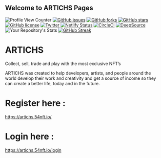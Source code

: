 ## Welcome to ARTICHS Pages

![Profile View Counter](https://komarev.com/ghpvc/?username=KOSASIH)
[![GitHub issues](https://img.shields.io/github/issues/KOSASIH/ARTICHS)](https://github.com/KOSASIH/ARTICHS/issues)
[![GitHub forks](https://img.shields.io/github/forks/KOSASIH/ARTICHS)](https://github.com/KOSASIH/ARTICHS/network)
[![GitHub stars](https://img.shields.io/github/stars/KOSASIH/ARTICHS)](https://github.com/KOSASIH/ARTICHS/stargazers)
[![GitHub license](https://img.shields.io/github/license/KOSASIH/ARTICHS)](https://github.com/KOSASIH/ARTICHS/blob/main/LICENSE)
[![Twitter](https://img.shields.io/twitter/url?style=social&url=https%3A%2F%2Fmobile.twitter.com%2FKosasihg88G)](https://twitter.com/intent/tweet?text=Wow:&url=https%3A%2F%2Fgithub.com%2FKOSASIH%2FARTICHS)
[![Netlify Status](https://api.netlify.com/api/v1/badges/64b4ce36-42e3-4ee9-98af-0eed47a1a080/deploy-status)](https://app.netlify.com/sites/artichs/deploys)
[![CircleCI](https://circleci.com/gh/KOSASIH/ARTICHS/tree/main.svg?style=svg)](https://circleci.com/gh/KOSASIH/ARTICHS/tree/main)
[![DeepSource](https://deepsource.io/gh/KOSASIH/ARTICHS.svg/?label=active+issues&show_trend=true&token=9oKCi1yk_NOdi3Jo7xZkh7JO)](https://deepsource.io/gh/KOSASIH/ARTICHS/?ref=repository-badge)
![Your Repository's Stats](https://github-readme-stats.vercel.app/api?username=KOSASIH&show_icons=true)
[![GitHub Streak](http://github-readme-streak-stats.herokuapp.com?user=KOSASIH&theme=radical&hide_border=true&date_format=M%20j%5B%2C%20Y%5D)](https://git.io/streak-stats)


# ARTICHS
Collect, sell, trade and play with the most exclusive NFT’s

ARTICHS was created to help developers, artists, and people around the world develop their work and creativity and get a source of income so they can create a better life, today and in the future.

# Register here :
https://artichs.54nft.io/

# Login here :
https://artichs.54nft.io/login
